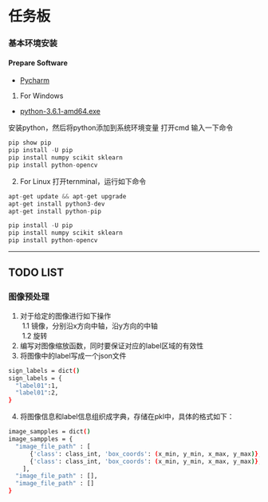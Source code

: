 # 任务板

### 基本环境安装

#### Prepare Software
* [Pycharm](https://www.jetbrains.com/pycharm/download/)

1. For Windows
* [python-3.6.1-amd64.exe](https://www.python.org/ftp/python/3.6.1/python-3.6.1-amd64.exe)

安装python，然后将python添加到系统环境变量
打开cmd
输入一下命令

```python
pip show pip
pip install -U pip
pip install numpy scikit sklearn
pip install python-opencv
```

2. For Linux
打开ternminal，运行如下命令

```python
apt-get update && apt-get upgrade
apt-get install python3-dev
apt-get install python-pip

pip install -U pip
pip install numpy scikit sklearn
pip install python-opencv
```

----------------------

## TODO LIST
### 图像预处理
1. 对于给定的图像进行如下操作  
  1.1 镜像，分别沿x方向中轴，沿y方向的中轴  
  1.2 旋转  
2. 编写对图像缩放函数，同时要保证对应的label区域的有效性  
3. 将图像中的label写成一个json文件  
```bash
sign_labels = dict()
sign_labels = {
  "label01":1,
  "label01":2,
}
```
4. 将图像信息和label信息组织成字典，存储在pkl中，具体的格式如下：  
```bash
image_sampples = dict()
image_sampples = {
  "image_file_path" : [
      {'class': class_int, 'box_coords': (x_min, y_min, x_max, y_max)}, 
      {'class': class_int, 'box_coords': (x_min, y_min, x_max, y_max)},
    ],
  "image_file_path" : [],
  "image_file_path" : []
}
```

